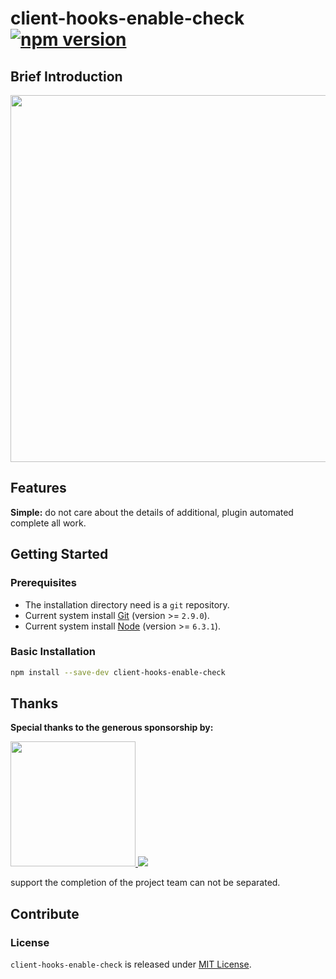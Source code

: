 # client-hooks-enable-check [![npm version][npm-version]][npm-url]

## Brief Introduction

<a href="https://asciinema.org/a/83473" target="_blank"><img src="https://asciinema.org/a/83473.png" width="587"/></a>

## Features

**Simple:** do not care about the details of additional, plugin automated complete all work.

## Getting Started

### Prerequisites

- The installation directory need is a `git` repository.
- Current system install [Git](https://git-scm.com) (version >= `2.9.0`).
- Current system install [Node](https://nodejs.org) (version >= `6.3.1`).

### Basic Installation

```bash
npm install --save-dev client-hooks-enable-check
```

## Thanks

**Special thanks to the generous sponsorship by:**

<a href="https://www.jimu.com">
  <img width="200px" src="https://page.jimu.com/content-dist/images/default/logo.png">
</a>

<a href="https://merak.jimu.com">
  <img src="https://merak.jimu.com/content-dist/images/common/logo_colored-f66042201f.png">
</a>

support the completion of the project team can not be separated.

## Contribute

### License

`client-hooks-enable-check` is released under [MIT License](https://github.com/clienthooksjs/client-hooks-enable-check/blob/master/LICENSE).

[npm-url]: https://badge.fury.io/js/client-hooks-enable-check
[npm-version]: https://badge.fury.io/js/client-hooks-enable-check.svg
